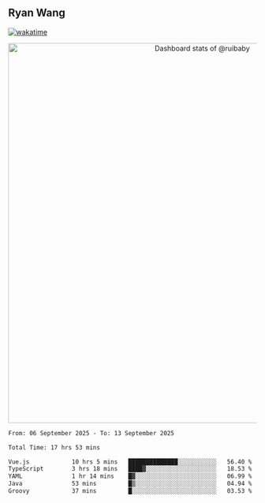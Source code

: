 ## Ryan Wang

[![wakatime](https://wakatime.com/badge/user/6f4ce45f-b03c-4eb3-b701-4b95e0885d94.svg)](https://wakatime.com/@6f4ce45f-b03c-4eb3-b701-4b95e0885d94)

<!-- Copy-paste in your Readme.md file -->

<a href="https://next.ossinsight.io/widgets/official/compose-user-dashboard-stats?user_id=21301288" target="_blank" style="display: block" align="center">
  <picture>
    <source media="(prefers-color-scheme: dark)" srcset="https://next.ossinsight.io/widgets/official/compose-user-dashboard-stats/thumbnail.png?user_id=21301288&image_size=auto&color_scheme=dark" width="771" height="auto">
    <img alt="Dashboard stats of @ruibaby" src="https://next.ossinsight.io/widgets/official/compose-user-dashboard-stats/thumbnail.png?user_id=21301288&image_size=auto&color_scheme=light" width="771" height="auto">
  </picture>
</a>

<!-- Made with [OSS Insight](https://ossinsight.io/) -->


<!--START_SECTION:waka-->

```txt
From: 06 September 2025 - To: 13 September 2025

Total Time: 17 hrs 53 mins

Vue.js            10 hrs 5 mins   ██████████████░░░░░░░░░░░   56.40 %
TypeScript        3 hrs 18 mins   ████▓░░░░░░░░░░░░░░░░░░░░   18.53 %
YAML              1 hr 14 mins    █▓░░░░░░░░░░░░░░░░░░░░░░░   06.99 %
Java              53 mins         █▒░░░░░░░░░░░░░░░░░░░░░░░   04.94 %
Groovy            37 mins         █░░░░░░░░░░░░░░░░░░░░░░░░   03.53 %
```

<!--END_SECTION:waka-->
